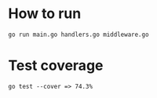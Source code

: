 # How to run
`
go run main.go handlers.go middleware.go
`

# Test coverage
`
go test --cover => 74.3%
`